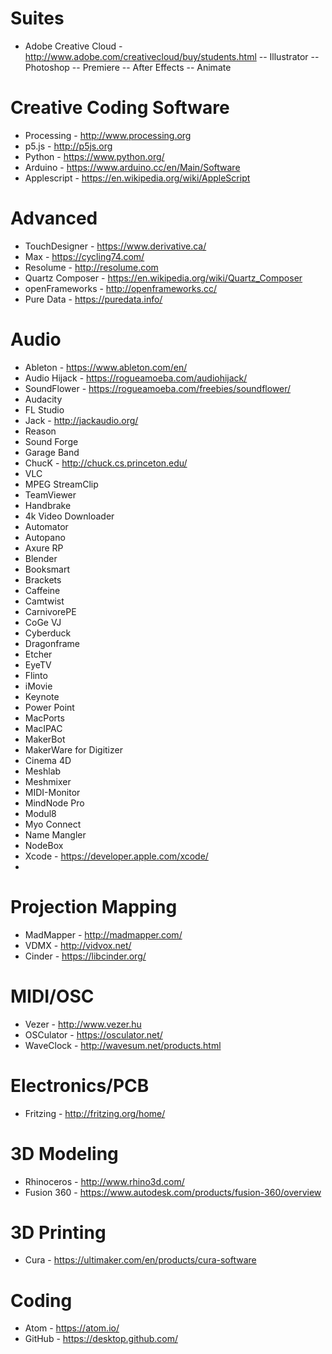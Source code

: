 # Suites
- Adobe Creative Cloud - http://www.adobe.com/creativecloud/buy/students.html
-- Illustrator
-- Photoshop
-- Premiere
-- After Effects
-- Animate

# Creative Coding Software
- Processing - http://www.processing.org
- p5.js - http://p5js.org
- Python - https://www.python.org/
- Arduino - https://www.arduino.cc/en/Main/Software 
- Applescript - https://en.wikipedia.org/wiki/AppleScript

# Advanced
- TouchDesigner - https://www.derivative.ca/
- Max - https://cycling74.com/
- Resolume - http://resolume.com
- Quartz Composer - https://en.wikipedia.org/wiki/Quartz_Composer
- openFrameworks - http://openframeworks.cc/
- Pure Data - https://puredata.info/

# Audio
- Ableton - https://www.ableton.com/en/
- Audio Hijack - https://rogueamoeba.com/audiohijack/
- SoundFlower - https://rogueamoeba.com/freebies/soundflower/
- Audacity
- FL Studio
- Jack - http://jackaudio.org/
- Reason
- Sound Forge
- Garage Band
- ChucK - http://chuck.cs.princeton.edu/
- VLC
- MPEG StreamClip
- TeamViewer
- Handbrake
- 4k Video Downloader
- Automator 
- Autopano
- Axure RP
- Blender
- Booksmart
- Brackets
- Caffeine
- Camtwist
- CarnivorePE
- CoGe VJ
- Cyberduck
- Dragonframe
- Etcher
- EyeTV
- Flinto
- iMovie
- Keynote
- Power Point
- MacPorts
- MacIPAC
- MakerBot
- MakerWare for Digitizer
- Cinema 4D
- Meshlab
- Meshmixer
- MIDI-Monitor
- MindNode Pro
- Modul8
- Myo Connect
- Name Mangler
- NodeBox
- Xcode - https://developer.apple.com/xcode/
- 


# Projection Mapping
- MadMapper - http://madmapper.com/
- VDMX - http://vidvox.net/
- Cinder - https://libcinder.org/

# MIDI/OSC 
- Vezer - http://www.vezer.hu
- OSCulator - https://osculator.net/
- WaveClock - http://wavesum.net/products.html

# Electronics/PCB
- Fritzing - http://fritzing.org/home/

# 3D Modeling
- Rhinoceros - http://www.rhino3d.com/
- Fusion 360 - https://www.autodesk.com/products/fusion-360/overview

# 3D Printing
- Cura - https://ultimaker.com/en/products/cura-software

# Coding
- Atom - https://atom.io/
- GitHub - https://desktop.github.com/
